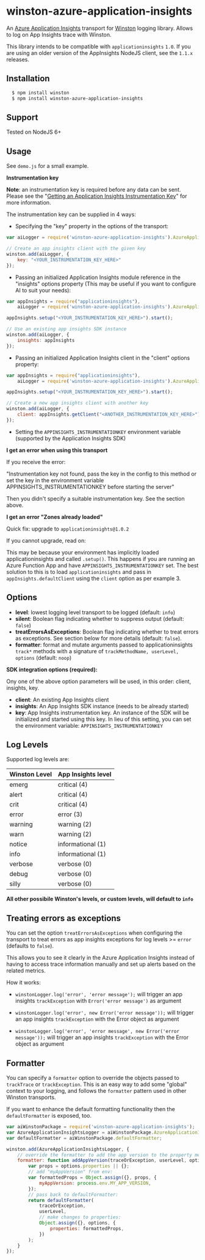 winston-azure-application-insights
==================================

An [Azure Application Insights][0] transport for [Winston][1] logging library. Allows to log on App Insights trace with Winston.

This library intends to be compatible with `applicationinsights` `1.0`. If you are using an older version of the AppInsights NodeJS client, see the `1.1.x` releases.

## Installation


```sh
  $ npm install winston
  $ npm install winston-azure-application-insights
```

## Support

Tested on NodeJS 6+

## Usage

See `demo.js` for a small example.

**Instrumentation key**

**Note**: an instrumentation key is required before any data can be sent. Please see the
"[Getting an Application Insights Instrumentation Key](https://github.com/Microsoft/AppInsights-Home/wiki#getting-an-application-insights-instrumentation-key)"
for more information.

The instrumentation key can be supplied in 4 ways:

* Specifying the "key" property in the options of the transport:

```javascript
var aiLogger = require('winston-azure-application-insights').AzureApplicationInsightsLogger;

// Create an app insights client with the given key
winston.add(aiLogger, {
	key: "<YOUR_INSTRUMENTATION_KEY_HERE>"
});
```

* Passing an initialized Application Insights module reference in the "insights" options property (This may be useful
 if you want to configure AI to suit your needs):

```javascript
var appInsights = require("applicationinsights"),
	aiLogger = require('winston-azure-application-insights').AzureApplicationInsightsLogger;

appInsights.setup("<YOUR_INSTRUMENTATION_KEY_HERE>").start();

// Use an existing app insights SDK instance
winston.add(aiLogger, {
	insights: appInsights
});
```

* Passing an initialized Application Insights client in the "client" options property:

```javascript
var appInsights = require("applicationinsights"),
	aiLogger = require('winston-azure-application-insights').AzureApplicationInsightsLogger;

appInsights.setup("<YOUR_INSTRUMENTATION_KEY_HERE>").start();

// Create a new app insights client with another key
winston.add(aiLogger, {
	client: appInsights.getClient("<ANOTHER_INSTRUMENTATION_KEY_HERE>")
});
```

* Setting the `APPINSIGHTS_INSTRUMENTATIONKEY` environment variable (supported by the Application Insights SDK)

**I get an error when using this transport**

If you receive the error:

"Instrumentation key not found, pass the key in the config to this method or set the key in the environment variable APPINSIGHTS_INSTRUMENTATIONKEY before starting the server"

Then you didn't specify a suitable instrumentation key. See the section above.

**I get an error "Zones already loaded"**

Quick fix: upgrade to `applicationinsights@1.0.2`

If you cannot upgrade, read on:

This may be because your environment has implicitly loaded applicationinsights and called `.setup()`. This happens if you are running an Azure Function App and have `APPINSIGHTS_INSTRUMENTATIONKEY` set.
The best solution to this is to load `applicationinsights` and pass in `appInsights.defaultClient` using the `client` option as per example 3.


## Options

* **level**: lowest logging level transport to be logged (default: `info`)
* **silent**: Boolean flag indicating whether to suppress output (default: `false`)
* **treatErrorsAsExceptions**: Boolean flag indicating whether to treat errors as exceptions.
See section below for more details (default: `false`).
* **formatter**: format and mutate arguments passed to applicationinsights `track*` methods with a signature of `trackMethodName, userLevel, options` (default: `noop`)

**SDK integration options (required):**

Ony one of the above option parameters will be used, in this order: client, insights, key.

* **client**: An existing App Insights client
* **insights**: An App Insights SDK instance (needs to be already started)
* **key**: App Insights instrumentation key. An instance of the SDK will be initialized and started using this key. In lieu of this setting, you can set the environment variable: `APPINSIGHTS_INSTRUMENTATIONKEY`

## Log Levels

Supported log levels are:

Winston Level | App Insights level
---------------|------------------
emerg          | critical (4)
alert          | critical (4)
crit           | critical (4)
error          | error (3)
warning        | warning (2)
warn           | warning (2)
notice         | informational (1)
info           | informational (1)
verbose        | verbose (0)
debug          | verbose (0)
silly          | verbose (0)

**All other possibile Winston's levels, or custom levels, will default to `info`**

[0]: https://azure.microsoft.com/en-us/services/application-insights/
[1]: https://github.com/flatiron/winston
[2]: https://github.com/Microsoft/ApplicationInsights-node.js/tree/1.0.1#migrating-from-versions-prior-to-022

## Treating errors as exceptions

You can set the option `treatErrorsAsExceptions` when configuring the transport to treat errors as app insights exceptions for log levels >= `error` (defaults to `false`).

This allows you to see it clearly in the Azure Application Insights instead of having to access trace information manually and set up alerts based on the related metrics.

How it works:

* `winstonLogger.log('error', 'error message');` will trigger an app insights `trackException` with `Error('error message')` as argument

* `winstonLogger.log('error', new Error('error message'));` will trigger an app insights `trackException` with the Error object as argument

* `winstonLogger.log('error', 'error message', new Error('error message'));` will trigger an app insights `trackException` with the Error object as argument

## Formatter

You can specify a `formatter` option to override the objects passed to `trackTrace` or `trackException`.
This is an easy way to add some "global" context to your logging, and follows the `formatter` pattern used in other Winston transports.

If you want to enhance the default formatting functionality then the `defaultFormatter` is exposed, too.

```javascript
var aiWinstonPackage = require('winston-azure-application-insights');
var AzureApplicationInsightsLogger = aiWinstonPackage.AzureApplicationInsightsLogger;
var defaultFormatter = aiWinstonPackage.defaultFormatter;

winston.add(AzureApplicationInsightsLogger, {
	// override the formatter to add the app version to the property metadata:
	formatter: function addAppVersion(traceOrException, userLevel, options) {
		var props = options.properties || {};
		// add "myAppVersion" from env:
		var formattedProps = Object.assign({}, props, {
			myAppVersion: process.env.MY_APP_VERSION,
		});
		// pass back to defaultFormatter:
		return defaultFormatter(
			traceOrException,
			userLevel,
			// make changes to properties:
			Object.assign({}, options, {
				properties: formattedProps,
			})
		);
	}
});
```
